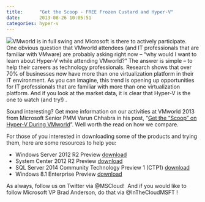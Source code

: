 ```yaml
---
title:      "Get the Scoop - FREE Frozen Custard and Hyper-V"
date:       2013-08-26 10:05:51
categories: hyper-v
---
```

[![](https://msdnshared.blob.core.windows.net/media/TNBlogsFS/prod.evol.blogs.technet.com/CommunityServer.Blogs.Components.WeblogFiles/00/00/00/50/45/6663.custard%20truck.jpg)](http://www.virtualizationsquared.com/)VMworld is in full swing and Microsoft is there to actively participate.  One obvious question that VMworld attendees (and IT professionals that are familiar with VMware) are probably asking right now – “why would I want to learn about Hyper-V while attending VMworld?” The answer is simple – to help their careers as technology professionals. Research shows that over 70% of businesses now have more than one virtualization platform in their IT environment. As you can imagine, this trend is opening up opportunities for IT professionals that are familiar with more than one virtualization platform. And if you look at the market data, it is clear that Hyper-V is the one to watch (and try!) .

Sound interesting? Get more information on our activities at VMworld 2013 from Microsoft Senior PMM Varun Chhabra in his post, “[Get the “Scoop” on Hyper-V During VMworld](http://blogs.technet.com/b/windowsserver/archive/2013/08/26/get-the-scoop-on-hyper-v-during-vmworld.aspx)”. Well worth the read on how we compare.

For those of you interested in downloading some of the products and trying them, here are some resources to help you:

  * Windows Server 2012 R2 Preview [download](https://technet.microsoft.com/evalcenter/dn205286.aspx)
  * System Center 2012 R2 Preview [download](https://technet.microsoft.com/evalcenter/dn205295)
  * SQL Server 2014 Community Technology Preview 1 (CTP1) [download](https://technet.microsoft.com/evalcenter/dn205290.aspx)
  * Windows 8.1 Enterprise Preview [download](https://technet.microsoft.com/windows/hh771457.aspx?ocid=wc-blog-wfyb)



As always, follow us on Twitter via @MSCloud!  And if you would like to follow Microsoft VP Brad Anderson, do that via @InTheCloudMSFT !

